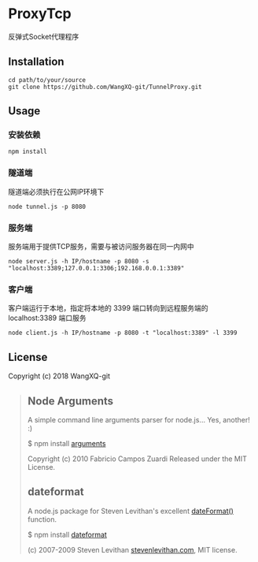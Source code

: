 ﻿# ProxyTcp

反弹式Socket代理程序

## Installation

    cd path/to/your/source
    git clone https://github.com/WangXQ-git/TunnelProxy.git

## Usage

### 安装依赖

    npm install

### 隧道端

隧道端必须执行在公网IP环境下

    node tunnel.js -p 8080

### 服务端

服务端用于提供TCP服务，需要与被访问服务器在同一内网中

    node server.js -h IP/hostname -p 8080 -s "localhost:3389;127.0.0.1:3306;192.168.0.0.1:3389"

### 客户端

客户端运行于本地，指定将本地的 3399 端口转向到远程服务端的 localhost:3389 端口服务

    node client.js -h IP/hostname -p 8080 -t "localhost:3389" -l 3399


## License

Copyright (c) 2018 WangXQ-git 

>## Node Arguments
>A simple command line arguments parser for node.js... Yes, another! :)
>
>$ npm install [arguments][node-arguments] 
>
>Copyright (c) 2010 Fabricio Campos Zuardi
>Released under the MIT License.
>
>
>## dateformat
>A node.js package for Steven Levithan's excellent [dateFormat()][dateformat] function.
>
>$ npm install [dateformat][node-dateformat]
>
>(c) 2007-2009 Steven Levithan [stevenlevithan.com][stevenlevithan], MIT license.
>
>[node-arguments]: http://github.com/fczuardi/node-arguments
>[node-dateformat]: https://github.com/felixge/node-dateformat
>[dateformat]: http://blog.stevenlevithan.com/archives/date-time-format
>[stevenlevithan]: http://stevenlevithan.com/
>